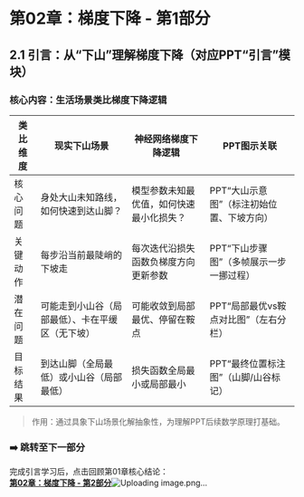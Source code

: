 # 第02章：梯度下降 - 第1部分
## 2.1 引言：从“下山”理解梯度下降（对应PPT“引言”模块）  
### 核心内容：生活场景类比梯度下降逻辑  
| 类比维度       | 现实下山场景                                                             | 神经网络梯度下降逻辑                     | PPT图示关联                          |
|----------------|--------------------------------------------------------------------------|------------------------------------------|---------------------------------------|
| 核心问题       | 身处大山未知路线，如何快速到达山脚？                                     | 模型参数未知最优值，如何快速最小化损失？ | PPT“大山示意图”（标注初始位置、下坡方向） |
| 关键动作       | 每步沿当前最陡峭的下坡走                                                 | 每次迭代沿损失函数负梯度方向更新参数     | PPT“下山步骤图”（多帧展示一步一挪过程） |
| 潜在问题       | 可能走到小山谷（局部最低）、卡在平缓区（无下坡）                         | 可能收敛到局部最优、停留在鞍点           | PPT“局部最优vs鞍点对比图”（左右分栏） |
| 目标结果       | 到达山脚（全局最低）或小山谷（局部最低）                                 | 损失函数全局最小或局部最小               | PPT“最终位置标注图”（山脚/山谷标记）  |

> 作用：通过具象下山场景化解抽象性，为理解PPT后续数学原理打基础。  

### ➡️ 跳转至下一部分  
完成引言学习后，点击回顾第01章核心结论：  
**[第02章：梯度下降 - 第2部分](chapter02_part2.md)**![Uploading image.png…]()


